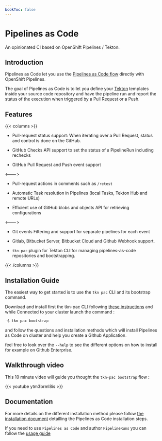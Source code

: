 ```yaml
---
bookToc: false
---
```

# Pipelines as Code

An opinionated CI based on OpenShift Pipelines / Tekton.

## Introduction

Pipelines as Code let you use
the [Pipelines as Code flow](https://www.thoughtworks.com/radar/techniques/pipelines-as-code)
directly with OpenShift Pipelines.

The goal of Pipelines as Code is to let you define your
[Tekton](https://tekton.cd) templates inside your source code repository and have the pipeline run and report the status
of the execution when triggered by a Pull Request or a Push.

## Features

{{< columns >}} <!-- begin columns block -->
- Pull-request status support: When iterating over a Pull Request, status and control is done on the GitHub.

- GitHub Checks API support to set the status of a PipelineRun including rechecks

- GitHub Pull Request and Push event support

<--->

- Pull-request actions in comments such as `/retest`

- Automatic Task resolution in Pipelines (local Tasks, Tekton Hub and remote URLs)

- Efficient use of GitHub blobs and objects API for retrieving configurations

<--->

- Git events Filtering and support for separate pipelines for each event

- Gitlab, Bitbucket Server, Bitbucket Cloud and Github Webhook support.

- `tkn-pac` plugin for Tekton CLI for managing pipelines-as-code repositories and bootstrapping.

{{< /columns >}}

## Installation Guide

The easiest way to get started is to use the `tkn pac` CLI and its bootstrap command.

Download and install first the tkn-pac CLI following [these instructions](/docs/guide/cli#install) and
while Connected to your cluster launch the command :


```bash
-$ tkn pac bootstrap
```

and follow the questions and installation methods which will install Pipelines as Code on cluster and help you create a Github Application.

feel free to look over the `--help` to see the different options on how to install for example on Github Enterprise.

## Walkthrough video

This 10 minute video will guide you thought the `tkn-pac bootstrap` flow :

{{< youtube ytm3brml8is >}}

## Documentation

For more details on the different installation method please follow [the
installation document](/docs/install/overview) detailling the Pipelines as Code
installation steps.

If you need to use `Pipelines as Code` and author `PipelineRuns` you can follow
the [usage guide](/docs/guide)
